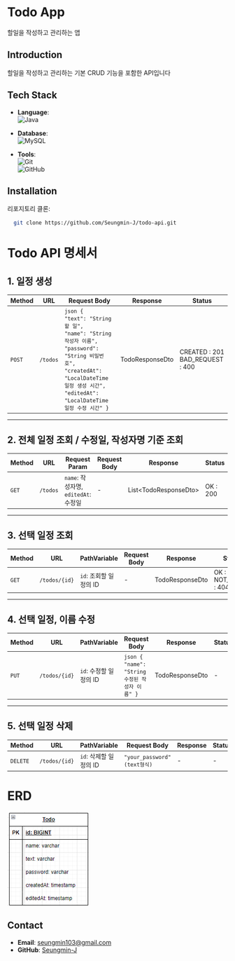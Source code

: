 # Todo App
할일을 작성하고 관리하는 앱<br>
## Introduction
할일을 작성하고 관리하는 기본 CRUD 기능을 포함한 API입니다
<br>
## Tech Stack
  - **Language**:  
  ![Java](https://img.shields.io/badge/Java-ED8B00?style=for-the-badge&logo=openjdk&logoColor=white)

- **Database**:  
  ![MySQL](https://img.shields.io/badge/MySQL-005C84?style=for-the-badge&logo=mysql&logoColor=white)

- **Tools**:  
  ![Git](https://img.shields.io/badge/Git-F05033?style=for-the-badge&logo=git&logoColor=white)  
  ![GitHub](https://img.shields.io/badge/GitHub-181717?style=for-the-badge&logo=github&logoColor=white)

## Installation
리포지토리 클론:
```bash
  git clone https://github.com/Seungmin-J/todo-api.git
```

# **Todo API 명세서**

## **1. 일정 생성**
| **Method** | **URL**  | **Request Body**                                                                                                                                                                                                                  | **Response**                                                                                                                                           | **Status**                           |
|------------|----------|-----------------------------------------------------------------------------------------------------------------------------------------------------------------------------------------------------------------------------------|--------------------------------------------------------------------------------------------------------------------------------------------------------|--------------------------------------|
| `POST`     | `/todos` | ```json { ```<br/> ```"text": "String 할 일",```<br/> ``` "name": "String 작성자 이름", ```<br/> ``` "password": "String 비밀번호", ```<br/> ```"createdAt": "LocalDateTime 일정 생성 시간", ```<br/> ```"editedAt": "LocalDateTime 일정 수정 시간" }``` | TodoResponseDto | CREATED : 201<br/> BAD_REQUEST : 400 |

---

## **2. 전체 일정 조회 / 수정일, 작성자명 기준 조회**
| **Method** | **URL** | **Request Param**             | **Request Body** | **Response**           | **Status** |
|------------|---------|-------------------------------|------------------|------------------------|------------|
| `GET`      | `/todos` | `name`: 작성자명, `editedAt`: 수정일 |  -               | List\<TodoResponseDto> | OK : 200   |

---

## **3. 선택 일정 조회**
| **Method** | **URL** | **PathVariable** | **Request Body** | **Response**    | **Status**                   |
|------------|---------|--------------------|------------------|-----------------|------------------------------|
| `GET`      | `/todos/{id}` | `id`: 조회할 일정의 ID | -                | TodoResponseDto | OK : 200<br/>NOT_FOUND : 404 |

---

## **4. 선택 일정, 이름 수정**
| **Method** | **URL** | **PathVariable** | **Request Body** | **Response**    | **Status** |
|------------|---------|--------------------|------------------|-----------------|------------|
| `PUT`      | `/todos/{id}` | `id`: 수정할 일정의 ID | ```json { "name": "String 수정된 작성자 이름" }``` | TodoResponseDto | -          |

---

## **5. 선택 일정 삭제**
| **Method** | **URL** | **PathVariable** | **Request Body**              | **Response** | **Status** |
|------------|---------|-------------------|-------------------------------|--------------|------------|
| `DELETE`   | `/todos/{id}` | `id`: 삭제할 일정의 ID | ```"your_password"(text형식)``` | -            | -          |


# **ERD**
![img.png](src/main/resources/static/img.png)

## Contact
- **Email**: [seungmin103@gmail.com](mailto:seungmin103@gmail.com)  
- **GitHub**: [Seungmin-J](https://github.com/Seungmin-J)  
